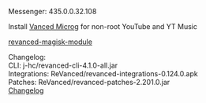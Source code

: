 Messenger: 435.0.0.32.108  

Install [Vanced Microg](https://github.com/TeamVanced/VancedMicroG/releases) for non-root YouTube and YT Music  

[revanced-magisk-module](https://github.com/j-hc/revanced-magisk-module)  

Changelog:  
CLI: j-hc/revanced-cli-4.1.0-all.jar  
Integrations: ReVanced/revanced-integrations-0.124.0.apk  
Patches: ReVanced/revanced-patches-2.201.0.jar  
[Changelog](https://github.com/ReVanced/revanced-patches/releases/tag/v2.201.0)  
